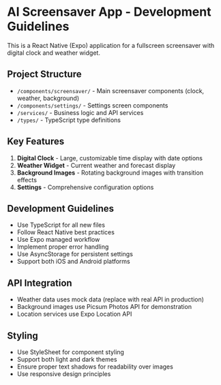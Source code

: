 <!-- Use this file to provide workspace-specific custom instructions to Copilot. For more details, visit https://code.visualstudio.com/docs/copilot/copilot-customization#_use-a-githubcopilotinstructionsmd-file -->

# AI Screensaver App - Development Guidelines

This is a React Native (Expo) application for a fullscreen screensaver with digital clock and weather widget.

## Project Structure

- `/components/screensaver/` - Main screensaver components (clock, weather, background)
- `/components/settings/` - Settings screen components
- `/services/` - Business logic and API services
- `/types/` - TypeScript type definitions

## Key Features

1. **Digital Clock** - Large, customizable time display with date options
2. **Weather Widget** - Current weather and forecast display
3. **Background Images** - Rotating background images with transition effects
4. **Settings** - Comprehensive configuration options

## Development Guidelines

- Use TypeScript for all new files
- Follow React Native best practices
- Use Expo managed workflow
- Implement proper error handling
- Use AsyncStorage for persistent settings
- Support both iOS and Android platforms

## API Integration

- Weather data uses mock data (replace with real API in production)
- Background images use Picsum Photos API for demonstration
- Location services use Expo Location API

## Styling

- Use StyleSheet for component styling
- Support both light and dark themes
- Ensure proper text shadows for readability over images
- Use responsive design principles
